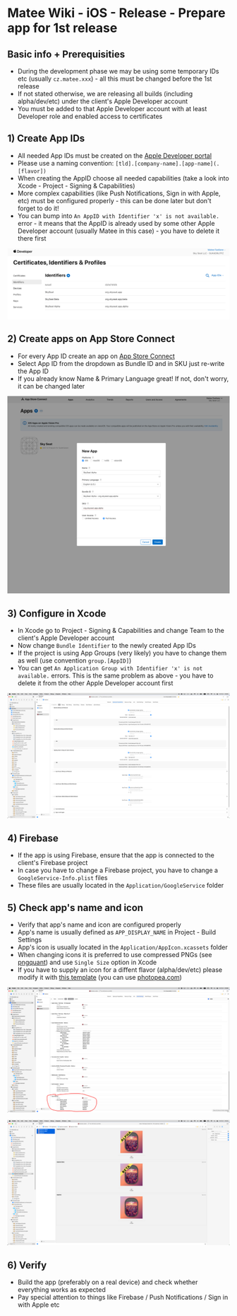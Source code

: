 # Matee Wiki - iOS - Release - Prepare app for 1st release

## Basic info + Prerequisities
- During the development phase we may be using some temporary IDs etc (usually `cz.matee.xxx`) - all this must be changed before the 1st release
- If not stated otherwise, we are releasing all builds (including alpha/dev/etc) under the client's Apple Developer account
- You must be added to that Apple Developer account with at least Developer role and enabled access to certificates

## 1) Create App IDs
- All needed App IDs must be created on the [Apple Developer portal](https://developer.apple.com/account/resources)
- Please use a naming convention: `[tld].[company-name].[app-name](.[flavor])`
- When creating the AppID choose all needed capabilities (take a look into Xcode - Project - Signing & Capabilities)
- More complex capabilities (like Push Notifications, Sign in with Apple, etc) must be configured properly - this can be done later but don't forget to do it!
- You can bump into `An AppID with Identifier 'x' is not available.` error - it means that the AppID is already used by some other Apple Developer account (usually Matee in this case) - you have to delete it there first

![app-id](img/app-id.png)

## 2) Create apps on App Store Connect
- For every App ID create an app on [App Store Connect](https://appstoreconnect.apple.com/apps)
- Select App ID from the dropdown as Bundle ID and in SKU just re-write the App ID
- If you already know Name & Primary Language great! If not, don't worry, it can be changed later

![app-store-connect](img/app-store-connect.png)

## 3) Configure in Xcode
- In Xcode go to Project - Signing & Capabilities and change Team to the client's Apple Developer account
- Now change `Bundle Identifier` to the newly created App IDs
- If the project is using App Groups (very likely) you have to change them as well (use convention `group.[AppID]`)
- You can get `An Application Group with Identifier 'x' is not available.` errors. This is the same problem as above - you have to delete it from the other Apple Developer account first

![app-id](img/xcode.png)

## 4) Firebase
- If the app is using Firebase, ensure that the app is connected to the client's Firebase project
- In case you have to change a Firebase project, you have to change a `GoogleService-Info.plist` files
- These files are usually located in the `Application/GoogleService` folder

## 5) Check app's name and icon
- Verify that app's name and icon are configured properly
- App's name is usually defined as `APP_DISPLAY_NAME` in Project - Build Settings
- App's icon is usually located in the `Application/AppIcon.xcassets` folder
- When changing icons it is preferred to use compressed PNGs (see [pngquant](https://pngquant.org)) and use `Single Size` option in Xcode
- If you have to supply an icon for a diffent flavor (alpha/dev/etc) please modify it with [this template](img/1024.psd) (you can use [photopea.com](https://www.photopea.com/))

![app-name](img/app-name.png)

![app-icon](img/app-icon.png)

## 6) Verify
- Build the app (preferably on a real device) and check whether everything works as expected
- Pay special attention to things like Firebase / Push Notifications / Sign in with Apple etc
